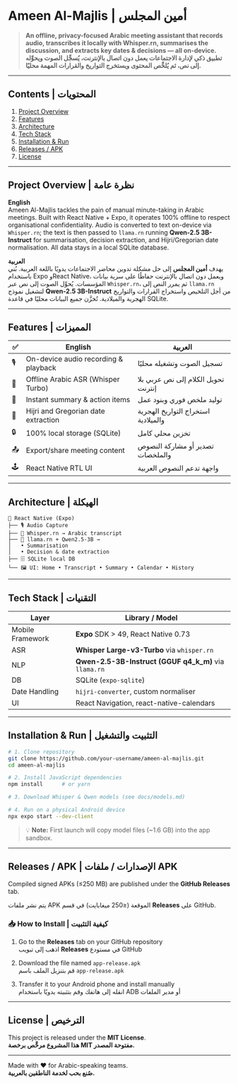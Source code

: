 # Ameen Al-Majlis | أمين المجلس

> **An offline, privacy-focused Arabic meeting assistant that records audio, transcribes it locally with Whisper.rn, summarises the discussion, and extracts key dates & decisions — all on-device.**  
> **تطبيق ذكي لإدارة الاجتماعات يعمل دون اتصال بالإنترنت، يُسجِّل الصوت ويحوِّله إلى نص، ثم يُلخِّص المحتوى ويستخرج التواريخ والقرارات المهمة محليًا.**

---

## Contents | المحتويات
1. [Project Overview](#project-overview--نظرة-عامة)  
2. [Features](#features--المميزات)  
3. [Architecture](#architecture--الهيكلة)  
4. [Tech Stack](#tech-stack--التقنيات)  
5. [Installation & Run](#installation--run--التثبيت-والتشغيل)  
6. [Releases / APK](#releases--apk--الإصدارات--apk)  
7. [License](#license--الترخيص)  

---

## Project Overview | نظرة عامة

**English**  
Ameen Al-Majlis tackles the pain of manual minute-taking in Arabic meetings. Built with React Native + Expo, it operates 100% offline to respect organisational confidentiality. Audio is converted to text on-device via `Whisper.rn`; the text is then passed to `llama.rn` running **Qwen-2.5 3B-Instruct** for summarisation, decision extraction, and Hijri/Gregorian date normalisation. All data stays in a local SQLite database.

**العربية**  
يهدف **أمين المجلس** إلى حل مشكلة تدوين محاضر الاجتماعات يدويًا باللغة العربية. بُني باستخدام Expo وReact Native، ويعمل دون اتصال بالإنترنت حفاظًا على سرية بيانات المؤسسات. يُحوِّل الصوت إلى نص عبر `Whisper.rn`، ثم يمرر النص إلى `llama.rn` لتشغيل نموذج **Qwen-2.5 3B-Instruct** من أجل التلخيص واستخراج القرارات والتواريخ الهجرية والميلادية. تُخزَّن جميع البيانات محليًا في قاعدة SQLite.

---

## Features | المميزات

| ✅ | English                               | العربية                              |
|----|---------------------------------------|---------------------------------------|
| 🎙️ | On-device audio recording & playback | تسجيل الصوت وتشغيله محليًا           |
| 📝 | Offline Arabic ASR (Whisper Turbo)   | تحويل الكلام إلى نص عربي بلا إنترنت |
| 📰 | Instant summary & action items       | توليد ملخص فوري وبنود عمل            |
| 📅 | Hijri and Gregorian date extraction  | استخراج التواريخ الهجرية والميلادية |
| 🔒 | 100% local storage (SQLite)          | تخزين محلي كامل                      |
| 📤 | Export/share meeting content         | تصدير أو مشاركة النصوص والملخصات    |
| 🕹️ | React Native RTL UI                  | واجهة تدعم النصوص العربية            |

---

## Architecture | الهيكلة

```
📱 React Native (Expo)
├── 🎙️ Audio Capture
├── 🤖 Whisper.rn → Arabic transcript
├── 🦙 llama.rn + Qwen2.5-3B →
│   • Summarisation
│   • Decision & date extraction
├── 🗄️ SQLite local DB
└── 🖼️ UI: Home • Transcript • Summary • Calendar • History
```

---

## Tech Stack | التقنيات

| Layer            | Library / Model                          |
|------------------|-------------------------------------------|
| Mobile Framework | **Expo** SDK > 49, React Native 0.73     |
| ASR              | **Whisper Large-v3-Turbo** via `whisper.rn` |
| NLP              | **Qwen-2.5-3B-Instruct (GGUF q4_k_m)** via `llama.rn` |
| DB               | SQLite (`expo-sqlite`)                   |
| Date Handling    | `hijri-converter`, custom normaliser     |
| UI               | React Navigation, react-native-calendars |

---

## Installation & Run | التثبيت والتشغيل

```bash
# 1. Clone repository
git clone https://github.com/your-username/ameen-al-majlis.git
cd ameen-al-majlis

# 2. Install JavaScript dependencies
npm install      # or yarn

# 3. Download Whisper & Qwen models (see docs/models.md)

# 4. Run on a physical Android device
npx expo start --dev-client
```

> 💡 **Note:** First launch will copy model files (~1.6 GB) into the app sandbox.

---
## Releases / APK | الإصدارات / ملفات APK

Compiled signed APKs (≤250 MB) are published under the **GitHub Releases** tab.

يتم نشر ملفات APK الموقعة (≤250 ميغابايت) في قسم **Releases** على GitHub.

### 📥 How to Install | كيفية التثبيت

1. Go to the **Releases** tab on your GitHub repository  
   اذهب إلى تبويب **Releases** في مستودع GitHub

2. Download the file named `app-release.apk`  
   قم بتنزيل الملف باسم `app-release.apk`

3. Transfer it to your Android phone and install manually  
   انقله إلى هاتفك وقم بتثبيته يدويًا باستخدام ADB أو مدير الملفات

---

## License | الترخيص

This project is released under the **MIT License**.  
**هذا المشروع مرخَّص برخصة MIT مفتوحة المصدر.**

---

Made with ❤️ for Arabic-speaking teams.  
**صُنع بحب لخدمة الناطقين بالعربية.**

